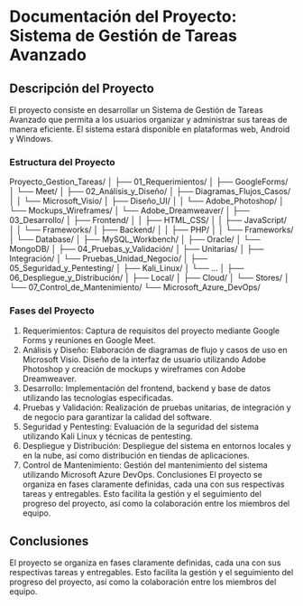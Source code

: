 # Documentación del Proyecto: Sistema de Gestión de Tareas Avanzado

## Descripción del Proyecto

El proyecto consiste en desarrollar un Sistema de Gestión de Tareas Avanzado que permita a los usuarios organizar y administrar sus tareas de manera eficiente. El sistema estará disponible en plataformas web, Android y Windows.

### Estructura del Proyecto

Proyecto_Gestion_Tareas/
│
├── 01_Requerimientos/
│   ├── GoogleForms/
│   └── Meet/
│
├── 02_Análisis_y_Diseño/
│   ├── Diagramas_Flujos_Casos/
│   │   └── Microsoft_Visio/
│   ├── Diseño_UI/
│   │   └── Adobe_Photoshop/
│   └── Mockups_Wireframes/
│       └── Adobe_Dreamweaver/
│
├── 03_Desarrollo/
│   ├── Frontend/
│   │   ├── HTML_CSS/
│   │   ├── JavaScript/
│   │   └── Frameworks/
│   ├── Backend/
│   │   ├── PHP/
│   │   └── Frameworks/
│   └── Database/
│       ├── MySQL_Workbench/
│       ├── Oracle/
│       └── MongoDB/
│
├── 04_Pruebas_y_Validación/
│   ├── Unitarias/
│   ├── Integración/
│   └── Pruebas_Unidad_Negocio/
│
├── 05_Seguridad_y_Pentesting/
│   ├── Kali_Linux/
│   └── ...
│
├── 06_Despliegue_y_Distribución/
│   ├── Local/
│   ├── Cloud/
│   └── Stores/
│
└── 07_Control_de_Mantenimiento/
    └── Microsoft_Azure_DevOps/

### Fases del Proyecto

1. Requerimientos: Captura de requisitos del proyecto mediante Google Forms y reuniones en Google Meet.
2. Análisis y Diseño: Elaboración de diagramas de flujo y casos de uso en Microsoft Visio. Diseño de la interfaz de usuario utilizando Adobe Photoshop y creación de mockups y wireframes con Adobe Dreamweaver.
3. Desarrollo: Implementación del frontend, backend y base de datos utilizando las tecnologías especificadas.
4. Pruebas y Validación: Realización de pruebas unitarias, de integración y de negocio para garantizar la calidad del software.
5. Seguridad y Pentesting: Evaluación de la seguridad del sistema utilizando Kali Linux y técnicas de pentesting.
6. Despliegue y Distribución: Despliegue del sistema en entornos locales y en la nube, así como distribución en tiendas de aplicaciones.
7. Control de Mantenimiento: Gestión del mantenimiento del sistema utilizando Microsoft Azure DevOps.
Conclusiones
El proyecto se organiza en fases claramente definidas, cada una con sus respectivas tareas y entregables. Esto facilita la gestión y el seguimiento del progreso del proyecto, así como la colaboración entre los miembros del equipo.

## Conclusiones

El proyecto se organiza en fases claramente definidas, cada una con sus respectivas tareas y entregables. Esto facilita la gestión y el seguimiento del progreso del proyecto, así como la colaboración entre los miembros del equipo.
